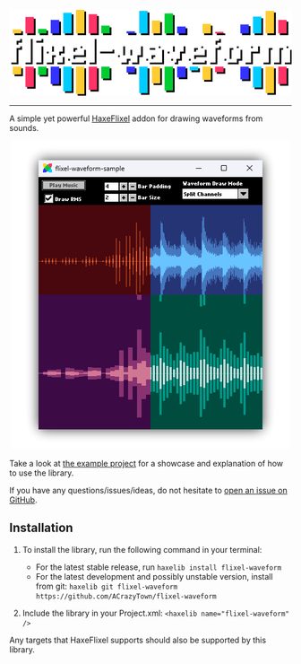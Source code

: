 <p align="center">
    <img src=".github/images/logo.png" />
</p>

---

A simple yet powerful [HaxeFlixel](https://haxeflixel.com/) addon for drawing waveforms from sounds.

<p align="center">
    <img src=".github/images/flxwaveform-showcase.png" />
</p>

Take a look at [the example project](https://github.com/ACrazyTown/flixel-waveform/tree/main/samples/basic) for a showcase and explanation of how to use the library.

If you have any questions/issues/ideas, do not hesitate to [open an issue on GitHub](https://github.com/ACrazyTown/flixel-waveform/issues/new).

## Installation 

1. To install the library, run the following command in your terminal:
    - For the latest stable release, run `haxelib install flixel-waveform`
    - For the latest development and possibly unstable version, install from git: `haxelib git flixel-waveform https://github.com/ACrazyTown/flixel-waveform`

2. Include the library in your Project.xml: `<haxelib name="flixel-waveform" />`

Any targets that HaxeFlixel supports should also be supported by this library.
